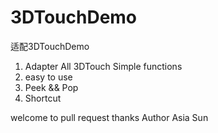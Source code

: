 # 3DTouchDemo
适配3DTouchDemo

1. Adapter All 3DTouch Simple functions
2. easy to use
3. Peek && Pop
4. Shortcut

welcome to pull request thanks 
Author Asia Sun
